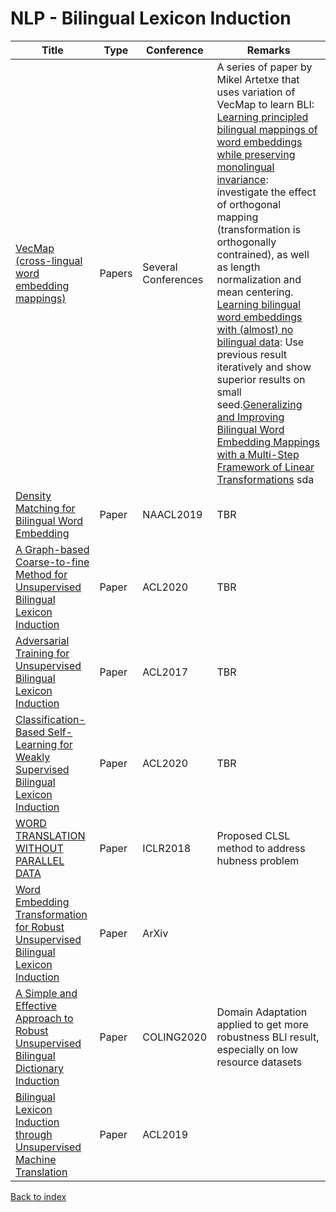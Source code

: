 # NLP - Bilingual Lexicon Induction
|Title|Type|Conference|Remarks
|--|--|--|--|
|[VecMap (cross-lingual word embedding mappings)](https://github.com/artetxem/vecmap)|Papers|Several Conferences|A series of paper by Mikel Artetxe that uses variation of VecMap to learn BLI: [Learning principled bilingual mappings of word embeddings while preserving monolingual invariance](https://aclanthology.org/D16-1250.pdf): investigate the effect of orthogonal mapping (transformation is orthogonally contrained), as well as length normalization and mean centering. [Learning bilingual word embeddings with (almost) no bilingual data](https://aclanthology.org/P17-1042.pdf): Use previous result iteratively and show superior results on small seed.[Generalizing and Improving Bilingual Word Embedding Mappings with a Multi-Step Framework of Linear Transformations](http://ixa.si.ehu.es/sites/default/files/dokumentuak/11455/aaai18.pdf) sda |
|[Density Matching for Bilingual Word Embedding](https://arxiv.org/pdf/1904.02343.pdf)|Paper|NAACL2019|TBR|
|[A Graph-based Coarse-to-fine Method for Unsupervised Bilingual Lexicon Induction](https://aclanthology.org/2020.acl-main.318.pdf)|Paper|ACL2020|TBR|
|[Adversarial Training for Unsupervised Bilingual Lexicon Induction](https://aclanthology.org/P17-1179.pdf)|Paper|ACL2017|TBR|
|[Classification-Based Self-Learning for Weakly Supervised Bilingual Lexicon Induction](https://aclanthology.org/2020.acl-main.618.pdf)|Paper|ACL2020|TBR|
|[WORD TRANSLATION WITHOUT PARALLEL DATA](https://openreview.net/pdf?id=H196sainb)|Paper|ICLR2018|Proposed CLSL method to address hubness problem|
|[Word Embedding Transformation for Robust Unsupervised Bilingual Lexicon Induction](https://arxiv.org/pdf/2105.12297.pdf)|Paper|ArXiv|
|[A Simple and Effective Approach to Robust Unsupervised Bilingual Dictionary Induction](https://aclanthology.org/2020.coling-main.526.pdf)|Paper|COLING2020|Domain Adaptation applied to get more robustness BLI result, especially on low resource datasets|
|[Bilingual Lexicon Induction through Unsupervised Machine Translation](https://arxiv.org/pdf/1907.10761.pdf)|Paper|ACL2019|


[Back to index](../../README.md)